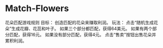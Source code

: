 # Match-Flowers
花朵匹配游戏规则  目标： 创造匹配的花朵来赚取利润。  玩法：  点击“随机生成花朵”生成花瓣、花蕊和叶子。 如果三个部分都匹配，获得64美元。 如果有两个部分匹配，获得16元。 如果没有部分匹配，获得4元。 点击“售卖”按钮出售花朵并累积利润。 
